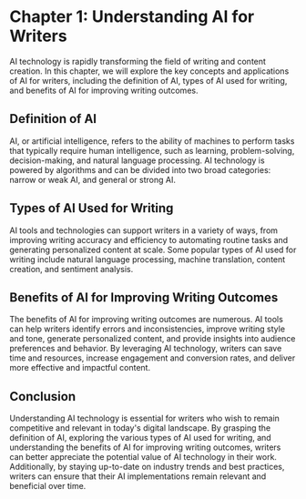 Chapter 1: Understanding AI for Writers
=======================================

AI technology is rapidly transforming the field of writing and content creation. In this chapter, we will explore the key concepts and applications of AI for writers, including the definition of AI, types of AI used for writing, and benefits of AI for improving writing outcomes.

Definition of AI
----------------

AI, or artificial intelligence, refers to the ability of machines to perform tasks that typically require human intelligence, such as learning, problem-solving, decision-making, and natural language processing. AI technology is powered by algorithms and can be divided into two broad categories: narrow or weak AI, and general or strong AI.

Types of AI Used for Writing
----------------------------

AI tools and technologies can support writers in a variety of ways, from improving writing accuracy and efficiency to automating routine tasks and generating personalized content at scale. Some popular types of AI used for writing include natural language processing, machine translation, content creation, and sentiment analysis.

Benefits of AI for Improving Writing Outcomes
---------------------------------------------

The benefits of AI for improving writing outcomes are numerous. AI tools can help writers identify errors and inconsistencies, improve writing style and tone, generate personalized content, and provide insights into audience preferences and behavior. By leveraging AI technology, writers can save time and resources, increase engagement and conversion rates, and deliver more effective and impactful content.

Conclusion
----------

Understanding AI technology is essential for writers who wish to remain competitive and relevant in today's digital landscape. By grasping the definition of AI, exploring the various types of AI used for writing, and understanding the benefits of AI for improving writing outcomes, writers can better appreciate the potential value of AI technology in their work. Additionally, by staying up-to-date on industry trends and best practices, writers can ensure that their AI implementations remain relevant and beneficial over time.
